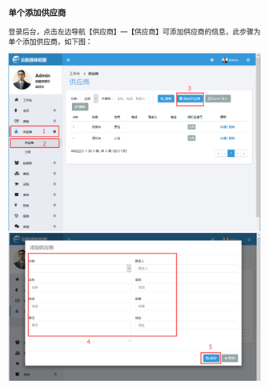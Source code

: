 ### 单个添加供应商

登录后台，点击左边导航【供应商】—【供应商】可添加供应商的信息，此步骤为单个添加供应商，如下图：

![](/assets/3.png)![](/assets/4.png)

